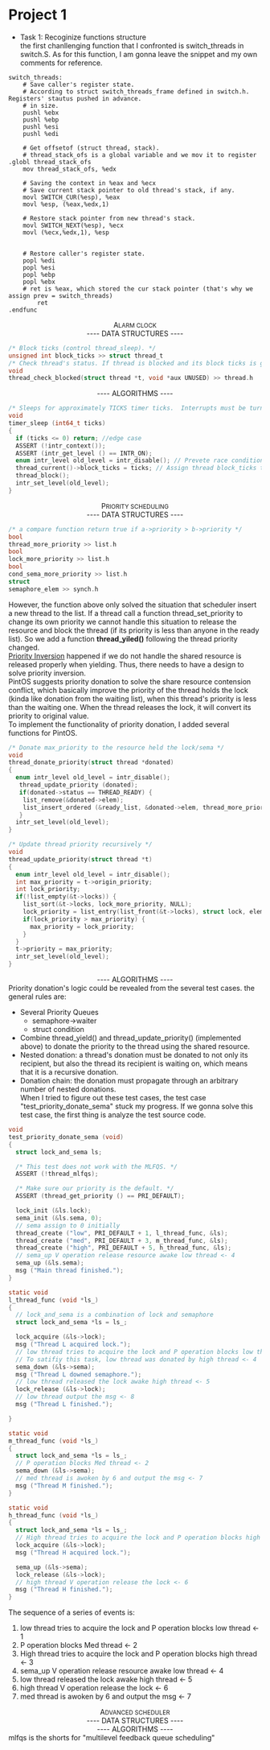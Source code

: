 # Project 1
- Task 1: Recoginize functions structure  
the first chanllenging function that I confronted is switch_threads in switch.S. As for this function, I am gonna leave the snippet and my own comments for reference. 
```x86asm
switch_threads:
	# Save caller's register state.
	# According to struct switch_threads_frame defined in switch.h. Registers' stautus pushed in advance.
	# in size.
	pushl %ebx
	pushl %ebp
	pushl %esi
	pushl %edi

	# Get offsetof (struct thread, stack).
    # thread_stack_ofs is a global variable and we mov it to register
.globl thread_stack_ofs
	mov thread_stack_ofs, %edx

    # Saving the context in %eax and %ecx
	# Save current stack pointer to old thread's stack, if any.
	movl SWITCH_CUR(%esp), %eax
	movl %esp, (%eax,%edx,1)

	# Restore stack pointer from new thread's stack.
	movl SWITCH_NEXT(%esp), %ecx
	movl (%ecx,%edx,1), %esp


	# Restore caller's register state.
	popl %edi
	popl %esi
	popl %ebp
	popl %ebx
    # ret is %eax, which stored the cur stack pointer (that's why we assign prev = switch_threads)
        ret
.endfunc
```
<div align="center">A<small>LARM CLOCK</small></div>
<div align="center">---- DATA STRUCTURES ----</div>

```c
/* Block ticks (control thread_sleep). */
unsigned int block_ticks >> struct thread_t
/* Check thread's status. If thread is blocked and its block ticks is greater than 0, minus 1 and check whether unblock it*/
void 
thread_check_blocked(struct thread *t, void *aux UNUSED) >> thread.h 
```
<div align="center">---- ALGORITHMS ----</div>

```c
/* Sleeps for approximately TICKS timer ticks.  Interrupts must be turned on. */
void
timer_sleep (int64_t ticks) 
{
  if (ticks <= 0) return; //edge case
  ASSERT (!intr_context());
  ASSERT (intr_get_level () == INTR_ON);
  enum intr_level old_level = intr_disable(); // Prevete race conditions like multiple threads call or timer interrupt happens during timer_sleep()
  thread_current()->block_ticks = ticks; // Assign thread block_ticks to ticks
  thread_block();
  intr_set_level(old_level);
}
```
<div align="center">P<small>RIORITY SCHEDULING</small></div>
<div align="center">---- DATA STRUCTURES ----</div>

```c
/* a compare function return true if a->priority > b->priority */  
bool
thread_more_priority >> list.h
bool
lock_more_priority >> list.h
bool
cond_sema_more_priority >> list.h
struct
semaphore_elem >> synch.h
```
However, the function above only solved the situation that scheduler insert a new thread to the list. If a thread call a function thread_set_priority to change its own priority we cannot handle this situation to release the resource and block the thread (if its priority is less than anyone in the ready list). So we add a function **thread_yiled()** following the thread priority changed.  
[Priority Inversion](https://en.wikipedia.org/wiki/Priority_inversion) happened if we do not handle the shared resource is released properly when yielding. Thus, there needs to have a design to solve priority inversion.  
PintOS suggests priority donation to solve the share resource contension conflict, which basically improve the priority of the thread holds the lock (kinda like donation from the waiting list), when this thread's priority is less than the waiting one. When the thread releases the lock, it will convert its priority to original value.  
To implement the functionality of priority donation, I added several functions for PintOS.
```c
/* Donate max_priority to the resource held the lock/sema */
void
thread_donate_priority(struct thread *donated)
{
  enum intr_level old_level = intr_disable();
   thread_update_priority (donated);
   if(donated->status == THREAD_READY) {
    list_remove(&donated->elem);
    list_insert_ordered (&ready_list, &donated->elem, thread_more_priority, NULL);
   }
  intr_set_level(old_level);
}

/* Update thread priority recursively */
void
thread_update_priority(struct thread *t)
{
  enum intr_level old_level = intr_disable();
  int max_priority = t->origin_priority;
  int lock_priority;
  if(!list_empty(&t->locks)) {
    list_sort(&t->locks, lock_more_priority, NULL);
    lock_priority = list_entry(list_front(&t->locks), struct lock, elem)->max_priority;
    if(lock_priority > max_priority) {
      max_priority = lock_priority;
    }
  }
  t->priority = max_priority;
  intr_set_level(old_level);
}
```

<div align="center">---- ALGORITHMS ----</div>
Priority donation's logic could be revealed from the several test cases. the general rules are:  

  - Several Priority Queues
    - semaphore->waiter
    - struct condition
  - Combine thread_yield() and thread_update_priority() (implemented above) to donate the priority to the thread using the shared resource.
  - Nested donation: a thread's donation must be donated to not only its recipient, but also the thread its recipient is waiting on, which means that it is a recursive donation.
  - Donation chain: the donation must propagate through an arbitrary number of nested donations.  
When I tried to figure out these test cases, the test case "test_priority_donate_sema" stuck my progress. If we gonna solve this test case, the first thing is analyze the test source code.
```c
void
test_priority_donate_sema (void)
{
  struct lock_and_sema ls;

  /* This test does not work with the MLFQS. */
  ASSERT (!thread_mlfqs);

  /* Make sure our priority is the default. */
  ASSERT (thread_get_priority () == PRI_DEFAULT);

  lock_init (&ls.lock);
  sema_init (&ls.sema, 0);
  // sema assign to 0 initially
  thread_create ("low", PRI_DEFAULT + 1, l_thread_func, &ls);
  thread_create ("med", PRI_DEFAULT + 3, m_thread_func, &ls);
  thread_create ("high", PRI_DEFAULT + 5, h_thread_func, &ls);
  // sema_up V operation release resource awake low thread <- 4
  sema_up (&ls.sema);
  msg ("Main thread finished.");
}

static void
l_thread_func (void *ls_)
{
  // lock_and_sema is a combination of lock and semaphore
  struct lock_and_sema *ls = ls_;

  lock_acquire (&ls->lock);
  msg ("Thread L acquired lock.");
  // low thread tries to acquire the lock and P operation blocks low thread <- 1 
  // To satifiy this task, low thread was donated by high thread <- 4
  sema_down (&ls->sema);
  msg ("Thread L downed semaphore.");
  // low thread released the lock awake high thread <- 5
  lock_release (&ls->lock);
  // low thread output the msg <- 8
  msg ("Thread L finished.");

}

static void
m_thread_func (void *ls_)
{
  struct lock_and_sema *ls = ls_;
  // P operation blocks Med thread <- 2
  sema_down (&ls->sema);
  // med thread is awoken by 6 and output the msg <- 7
  msg ("Thread M finished.");
}

static void
h_thread_func (void *ls_)
{
  struct lock_and_sema *ls = ls_;
  // High thread tries to acquire the lock and P operation blocks high thread <- 3
  lock_acquire (&ls->lock);
  msg ("Thread H acquired lock.");

  sema_up (&ls->sema);
  lock_release (&ls->lock);
  // high thread V operation release the lock <- 6
  msg ("Thread H finished.");
}
```
The sequence of a series of events is:  
1. low thread tries to acquire the lock and P operation blocks low thread <- 1 
2. P operation blocks Med thread <- 2
3. High thread tries to acquire the lock and P operation blocks high thread <- 3
4. sema_up V operation release resource awake low thread <- 4
5. low thread released the lock awake high thread <- 5
6. high thread V operation release the lock <- 6
7. med thread is awoken by 6 and output the msg <- 7

<div align="center">A<small>DVANCED SCHEDULER</small></div>
<div align="center">---- DATA STRUCTURES ----</div>
<div align="center">---- ALGORITHMS ----</div>
mlfqs is the shorts for "multilevel feedback queue scheduling"